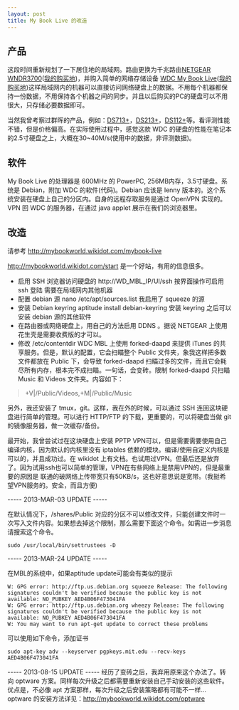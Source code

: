 ```yaml
---
layout: post
title: My Book Live 的改造
---
```


## 产品

这段时间重新规划了一下居住地的局域网。路由更换为千兆路由[NETGEAR WNDR3700](http://www.netgear.com/home/products/wirelessrouters/high-performance/wndr3700.aspx)([我的购买地](http://www.amazon.cn/gp/product/B008M422RA))，并购入简单的网络存储设备 [WDC My Book Live](http://wdc.com/en/products/products.aspx?id=280)([我的购买地](http://www.amazon.cn/gp/product/B004RZVCRE))这样局域网内的机器可以直接访问网络硬盘上的数据。不用每个机器都保持一份数据，不用保持各个机器之间的同步。并且以后购买的PC的硬盘可以不用很大，只存储必要数据即可。

当然我曾考察过群晖的产品，例如：[DS713+](http://www.synology.com/products/product.php?product_name=DS713%2B&lang=enu)，[DS213+](http://www.synology.com/products/product.php?product_name=DS213%2B&lang=enu)，[DS112+](http://www.synology.com/products/product.php?product_name=DS112%2B&lang=enu)等。看评测性能不错，但是价格偏高。在实际使用过程中，感觉这款 WDC 的硬盘的性能在笔记本的2.5寸硬盘之上，大概在30~40M/s(使用中的数据，非评测数据)。

## 软件

My Book Live 的处理器是 600MHz 的 PowerPC, 256MB内存，3.5寸硬盘。系统是 Debian，附加 WDC 的软件(代码)。Debian 应该是 lenny 版本的。这个系统安装在硬盘上自己的分区内。自身的远程存取服务是通过 OpenVPN 实现的。VPN 回 WDC 的服务器，在通过 java applet 展示在我们的浏览器里。

## 改造

请参考 http://mybookworld.wikidot.com/mybook-live

http://mybookworld.wikidot.com/start 是一个好站，有用的信息很多。

* 启用 SSH
    浏览器访问硬盘的 http://WD_MBL_IP/UI/ssh 按界面操作可启用 ssh 登陆
    需要在局域网内其他机器
* 配置 debian 源
    nano /etc/apt/sources.list
    我启用了 squeeze 的源
* 安装 Debian keyring
    aptitude install debian-keyring
    安装 keyring 之后可以安装 debian 源的其他软件
* 在路由器或网络硬盘上，用自己的方法启用 DDNS 。据说 NETGEAR 上使用花生壳是需要收费版的才可以。
* 修改 /etc/contentdir
    WDC MBL 上使用 forked-daapd 来提供 iTunes 的共享服务。但是，默认的配置，它会扫瞄整个 Public 文件夹，象我这样把多数文件都放在 Public 下，会导致 forked-daapd 扫瞄过多的文件，而且它会耗尽所有内存，根本完不成扫瞄。一句话，会变砖。限制 forked-daapd 只扫瞄 Music 和 Videos 文件夹。内容如下：
> +V|/Public/Videos,+M|/Public/Music

另外，我还安装了 tmux，git。这样，我在外的时候，可以通过 SSH 连回这块硬盘进行简单的管理。可以进行 HTTP/FTP 的下载，更重要的，可以将硬盘当做 git 的镜像服务器，做一次缓存/备份。

最开始，我曾尝试过在这块硬盘上安装 PPTP VPN可以，但是需要需要使用自己编译内核，因为默认的内核里没有 iptables 依赖的模块。编译/使用自定义内核是可以的，并且成功过。在 wikidot 上有文档。也试用过VPN。但最后还是放弃了。因为试用ssh也可以简单的管理，VPN在有些网络上是禁用VPN的，但是最重要的原因是 联通的破网络上传带宽只有50KB/s，这也好意思说是宽带。(我挺希望VPN服务的。安全，而且方便)

\-\-\-\-\- 2013-MAR-03 UPDATE \-\-\-\-\-

在默认情况下，/shares/Public 对应的分区不可以修改文件，只能创建文件时一次写入文件内容。如果想去掉这个限制，那么需要下面这个命令。如需进一步消息请搜索这个命令。

    sudo /usr/local/bin/settrustees -D

\-\-\-\-\- 2013-MAR-24 UPDATE \-\-\-\-\-

在MBL的系统中，如果aptitude update可能会有类似的提示

```
W: GPG error: http://ftp.us.debian.org squeeze Release: The following signatures couldn't be verified because the public key is not available: NO_PUBKEY AED4B06F473041FA
W: GPG error: http://ftp.us.debian.org wheezy Release: The following signatures couldn't be verified because the public key is not available: NO_PUBKEY AED4B06F473041FA
W: You may want to run apt-get update to correct these problems
```

可以使用如下命令，添加证书

```
sudo apt-key adv --keyserver pgpkeys.mit.edu --recv-keys AED4B06F473041FA
```

\-\-\-\-\- 2013-08-15 UPDATE \-\-\-\-\-
经历了变砖之后，我弃用原来这个办法了。转向 optware 方案。同样每次升级之后都需要重新安装自己手动安装的这些软件。优点是，不必像 apt 方案那样，每次升级之后安装策略都有可能不一样…
optware 的安装方法详见：http://mybookworld.wikidot.com/optware
